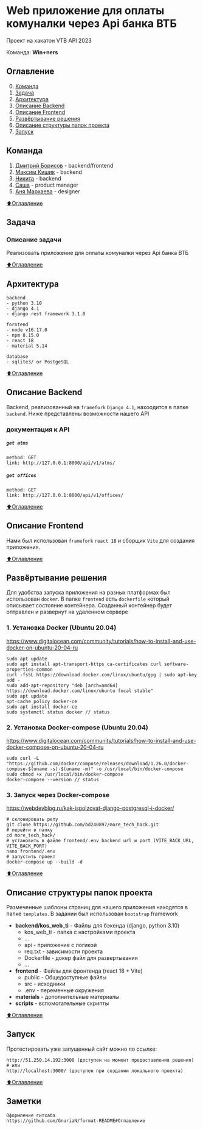 # Web приложение для оплаты комуналки через Api банка ВТБ
Проект на хакатон VTB API 2023

Команда: **Win+ners**

[comment]: <> (## Демо:)

[comment]: <> (=)

[comment]: <> ([![Watch the video]&#40;./materials/prototype_preview.jpg&#41;]&#40;https://youtu.be/o1A6QMTDYNQ;&#41;)

## Оглавление
0. [Команда](#Команда)
1. [Задача](#Задача)
2. [Архитектура](#Архитектура)
3. [Описание Backend](#Описание-Backend)
4. [Описание Frontend](#Описание-Frontend)
5. [Развёртывание решения](#Развёртывание-решения)
6. [Описание структуры папок проекта](#Описание-структуры-папок-проекта)
7. [Запуск](#Запуск)

## Команда
1. [Дмитрий Борисов](https://t.me/DmitriiBorisov) - backend/frontend
2. [Максим Кишик](https://t.me/kishikmaxim) - backend
3. [Никита](https://t.me/ngrushet) - backend
4. [Саша](https://t.me/Shurionaa) - product manager
5. [Аня Мархаева](https://t.me/privetobnako) - designer

[:arrow_up:Оглавление](#Оглавление)

## Задача
### Описание задачи
Реализовать приложение для оплаты комуналки через Api банка ВТБ

[:arrow_up:Оглавление](#Оглавление)

## Архитектура
    backend
    - python 3.10
    - django 4.1
    - django rest framework 3.1.0

    forntend
    - node v16.17.0
    - npm 8.15.0
    - react 18
    - material 5.14

    database
    - sqlite3/ or PostgeSQL

[:arrow_up:Оглавление](#Оглавление)

## Описание Backend

Backend, реализованный на `framefork` `Django 4.1`, нахоодится в папке `backend`.
Ниже представлены возможности нашего API

### документация к API

##### `get atms`
    method: GET
    link: http://127.0.0.1:8000/api/v1/atms/

##### `get offices`
    method: GET
    link: http://127.0.0.1:8000/api/v1/offices/

[:arrow_up:Оглавление](#Оглавление)

## Описание Frontend

Нами был использован `framefork` `react 18` и сборщик `Vite` для создания приложения.

[:arrow_up:Оглавление](#Оглавление)

## Развёртывание решения

Для удобства запуска приложения на разных платформах был использован `docker`. В папке `frontend` есть `dockerfile` который описывает состояние контейнера. Созданный контейнер будет оптравлен и развернут на удаленном сервере

### 1. Установка Docker (Ubuntu 20.04) 
https://www.digitalocean.com/community/tutorials/how-to-install-and-use-docker-on-ubuntu-20-04-ru

    sudo apt update
    sudo apt install apt-transport-https ca-certificates curl software-properties-common
    curl -fsSL https://download.docker.com/linux/ubuntu/gpg | sudo apt-key add -
    sudo add-apt-repository "deb [arch=amd64] https://download.docker.com/linux/ubuntu focal stable"
    sudo apt update
    apt-cache policy docker-ce
    sudo apt install docker-ce
    sudo systemctl status docker // status

### 2. Установка Docker-compose (Ubuntu 20.04)
https://www.digitalocean.com/community/tutorials/how-to-install-and-use-docker-compose-on-ubuntu-20-04-ru

    sudo curl -L "https://github.com/docker/compose/releases/download/1.26.0/docker-compose-$(uname -s)-$(uname -m)" -o /usr/local/bin/docker-compose
    sudo chmod +x /usr/local/bin/docker-compose
    docker-compose --version // status


### 3. Запуск через Docker-compose
https://webdevblog.ru/kak-ispolzovat-django-postgresql-i-docker/
    
    # склонировать репу
    git clone https://github.com/bd240897/more_tech_hack.git
    # перейти в папку
    cd more_tech_hack/
    # установить в файле frontend/.env backend url и port (VITE_BACK_URL, VITE_BACK_PORT)
    nano frontend/.env
    # запустить проект
    docker-compose up --build -d 
    
[:arrow_up:Оглавление](#Оглавление)

## Описание структуры папок проекта

Размеченные шаблоны страниц для нашего приложения находятся в папке `templates`.
В задании был использован `bootstrap` framework

- **backend/kos_web_ti** - Файлы для бэкенда (django, python 3.10)
  - kos_web_ti - папка с настройками проекта
  - ...
  - api - приложение с логикой
  - req.txt - зависимости проекта
  - Dockerfile - докер файл для развертывания
  - ...
- **frontend** - Файлы для фронтенда (react 18 + Vite)
  - public - Общедоступные файлы
  - src - исходники
  - .env - переменные окружения
- **materials** - дополнительные материалы
- **scripts** - вспомогательные скрипты

[:arrow_up:Оглавление](#Оглавление)

## Запуск
Протестировать уже запущенный сайт можно по ссылке:</br>

    http://51.250.14.192:3000 (доступен на момент предоставления решения)
    # или
    http://localhost:3000/ (доступен при создании локального проекта)

[:arrow_up:Оглавление](#Оглавление)

## Заметки
```
Оформление гитхаба
https://github.com/GnuriaN/format-README#Оглавление
```
